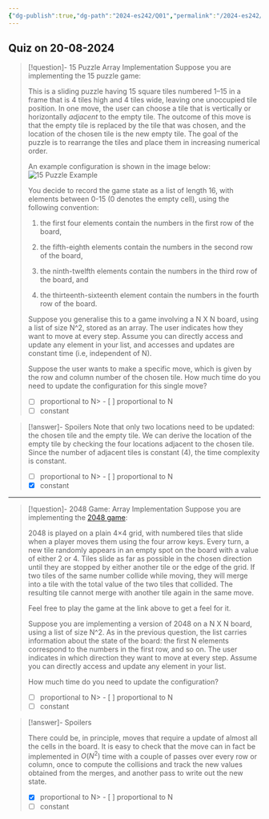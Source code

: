 ```yaml
---
{"dg-publish":true,"dg-path":"2024-es242/Q01","permalink":"/2024-es242/q01/"}
---
```


## Quiz on 20-08-2024


<div class="transclusion internal-embed is-loaded"><div class="markdown-embed">



> [!question]- 15 Puzzle Array Implementation
> Suppose you are implementing the 15 puzzle game:
> 
> This is a sliding puzzle having 15 square tiles numbered 1–15 in a frame that is 4 tiles high and 4 tiles wide, leaving one unoccupied tile position. In one move, the user can choose a tile that is vertically or horizontally _adjacent_ to the empty tile. The outcome of this move is that the empty tile is replaced by the tile that was chosen, and the location of the chosen tile is the new empty tile. The goal of the puzzle is to rearrange the tiles and place them in increasing numerical order.
> 
> An example configuration is shown in the image below:
> ![15 Puzzle Example](/img/user/Exercises/Short-Answer/figures/0008.png)
> 
> You decide to record the game state as a list of length 16, with elements between 0-15 (0 denotes the empty cell), using the following convention:
> 
> 1. the first four elements contain the numbers in the first row of the board,
> 
> 2. the fifth-eighth elements contain the numbers in the second row of the board,
> 
> 3. the ninth-twelfth elements contain the numbers in the third row of the board, and
> 
> 4. the thirteenth-sixteenth element contain the numbers in the fourth row of the board.
> 
> Suppose you generalise this to a game involving a N X N board, using a list of size N^2, stored as an array. The user indicates how they want to move at every step. Assume you can directly access and update any element in your list, and accesses and updates are constant time (i.e, independent of N).
> 
> Suppose the user wants to make a specific move, which is given by the row and column number of the chosen tile. How much time do you need to update the configuration for this single move?
> 
> - [ ] proportional to N> - [ ] proportional to N
> - [ ] constant

> [!answer]- Spoilers
> Note that only two locations need to be updated: the chosen tile and the empty tile. We can derive the location of the empty tile by checking the four locations adjacent to the chosen tile. Since the number of adjacent tiles is constant (4), the time complexity is constant.
>
> - [ ] proportional to N> - [ ] proportional to N
> - [X] constant


</div></div>


---


<div class="transclusion internal-embed is-loaded"><div class="markdown-embed">



> [!question]- 2048 Game: Array Implementation
> Suppose you are implementing the [2048 game](https://play2048.co/):
> 
> 2048 is played on a plain 4×4 grid, with numbered tiles that slide when a player moves them using the four arrow keys. Every turn, a new tile randomly appears in an empty spot on the board with a value of either 2 or 4. Tiles slide as far as possible in the chosen direction until they are stopped by either another tile or the edge of the grid. If two tiles of the same number collide while moving, they will merge into a tile with the total value of the two tiles that collided. The resulting tile cannot merge with another tile again in the same move.
> 
> Feel free to play the game at the link above to get a feel for it.
> 
> Suppose you are implementing a version of 2048 on a N X N board, using a list of size N^2. As in the previous question, the list carries information about the state of the board: the first N elements correspond to the numbers in the first row, and so on. The user indicates in which direction they want to move at every step. Assume you can directly access and update any element in your list.
> 
> How much time do you need to update the configuration?
> 
> - [ ] proportional to N> - [ ] proportional to N
> - [ ] constant

> [!answer]- Spoilers
> 
> There could be, in principle, moves that require a update of almost all the cells in the board. It is easy to check that the move can in fact be implemented in $O(N^2)$ time with a couple of passes over every row or column, once to compute the collisions and track the new values obtained from the merges, and another pass to write out the new state.
>
> - [X] proportional to N> - [ ] proportional to N
> - [ ] constant


</div></div>
